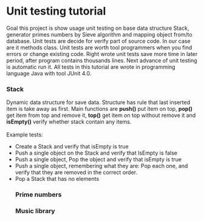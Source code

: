 <h1> Unit testing tutorial</h1>
Goal this project is show usage unit testing on base data structure Stack, generator primes numbers by Sieve algorithm
and mapping object from/to database. Unit tests are decide for verify part of source code. In our case are it methods 
class. Unit tests are worth tool programmers when you find errors or change existing code. Right wrote unit tests
save more time in later period, after program contains thousands lines. Next advance of unit testing is automatic run it.
All tests in this tutorial are wrote in programming language Java with tool JUnit 4.0.

<h3>Stack</h3>
Dynamic data structure for save data. Structure has rule that last inserted item is take away as first. Main functions are
<b>push()</b> put item on top, <b>pop()</b> get item from top and remove it, <b>top()</b> get item on top without 
remove it and <b>isEmpty()</b> verify whether stack contain any items.
<br/><br/>
Example tests:
<ul>
<li>Create a Stack and verify that isEmpty is true</li>
<li>Push a single object on the Stack and verify that IsEmpty is false</li>
<li>Push a single object, Pop the object and verify that isEmpty is true</li>
<li>Push a single object, remembering what they are: Pop each one, and verify that they are removed in the correct order.</li>
<li>Pop a Stack that has no elements</li>


<h3>Prime numbers</h3>

<h3>Music library</h3>
